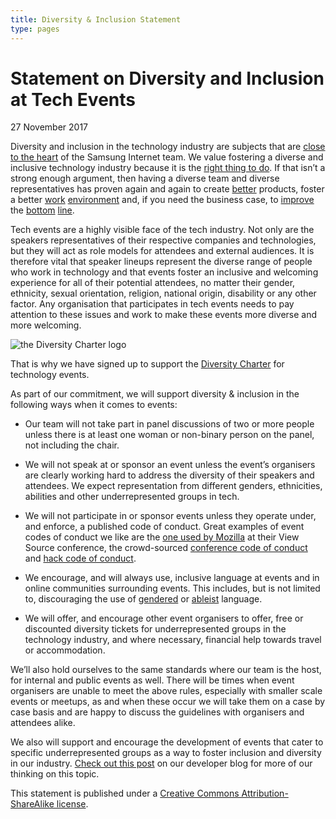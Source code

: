 ```yaml
---
title: Diversity & Inclusion Statement
type: pages
---
```


# Statement on Diversity and Inclusion at Tech Events

27 November 2017

Diversity and inclusion in the technology industry are subjects that are [close to the heart](/Updating-our-Diversity---Inclusion-Statement/) of the Samsung Internet team. We value fostering a diverse and inclusive technology industry because it is the [right thing to do](https://beta.theglobeandmail.com/news/politics/trudeaus-because-its-2015-retort-draws-international-cheers/article27119856/?ref=http://www.theglobeandmail.com&). If that isn’t a strong enough argument, then having a diverse team and diverse representatives has proven again and again to create [better](http://www.tandfonline.com/doi/abs/10.5172/impp.2013.15.2.149) products, foster a better [work](https://saharconsulting.wordpress.com/2011/08/01/diversity-equals-positive-work-environment/) [environment](https://hbr.org/2016/09/diverse-teams-feel-less-comfortable-and-thats-why-they-perform-better) and, if you need the business case, to [improve](http://www.catalyst.org/media/companies-more-women-board-directors-experience-higher-financial-performance-according-latest) the [bottom](http://www.tandfonline.com/doi/abs/10.1111/ecge.12016) [line](https://www.forbes.com/sites/ruchikatulshyan/2015/01/30/racially-diverse-companies-outperform-industry-norms-by-30/#45dfed611132).

Tech events are a highly visible face of the tech industry. Not only are the speakers representatives of their respective companies and technologies, but they will act as role models for attendees and external audiences. It is therefore vital that speaker lineups represent the diverse range of people who work in technology and that events foster an inclusive and welcoming experience for all of their potential attendees, no matter their gender, ethnicity, sexual orientation, religion, national origin, disability or any other factor. Any organisation that participates in tech events needs to pay attention to these issues and work to make these events more diverse and more welcoming.

![the Diversity Charter logo](https://cdn-images-1.medium.com/max/600/1*Ytr6VJ7HZnNiHrf8phWNKg.png)

That is why we have signed up to support the [Diversity Charter](http://diversitycharter.org/) for technology events.

As part of our commitment, we will support diversity & inclusion in the following ways when it comes to events:

* Our team will not take part in panel discussions of two or more people unless there is at least one woman or non-binary person on the panel, not including the chair.

* We will not speak at or sponsor an event unless the event’s organisers are clearly working hard to address the diversity of their speakers and attendees. We expect representation from different genders, ethnicities, abilities and other underrepresented groups in tech.

* We will not participate in or sponsor events unless they operate under, and enforce, a published code of conduct. Great examples of event codes of conduct we like are the [one used by Mozilla](https://viewsourceconf.org/london-2017/code-of-conduct/) at their View Source conference, the crowd-sourced [conference code of conduct](http://confcodeofconduct.com/) and [hack code of conduct](http://hackcodeofconduct.org/). 

* We encourage, and will always use, inclusive language at events and in online communities surrounding events. This includes, but is not limited to, discouraging the use of [gendered](http://writingcenter.unc.edu/tips-and-tools/gender-inclusive-language/) or [ableist](http://www.autistichoya.com/p/ableist-words-and-terms-to-avoid.html) language.

* We will offer, and encourage other event organisers to offer, free or discounted diversity tickets for underrepresented groups in the technology industry, and where necessary, financial help towards travel or accommodation.

We’ll also hold ourselves to the same standards where our team is the host, for internal and public events as well. There will be times when event organisers are unable to meet the above rules, especially with smaller scale events or meetups, as and when these occur we will take them on a case by case basis and are happy to discuss the guidelines with organisers and attendees alike.

We also will support and encourage the development of events that cater to specific underrepresented groups as a way to foster inclusion and diversity in our industry. [Check out this post](https://medium.com/samsung-internet-dev/how-exclusive-tech-events-can-foster-an-inclusive-tech-community-db8d57a3a460) on our developer blog for more of our thinking on this topic.

This statement is published under a [Creative Commons Attribution-ShareAlike license](https://creativecommons.org/licenses/by-sa/4.0/).
